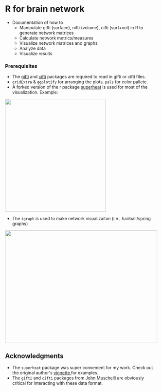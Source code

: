# R for brain network

* Documentation of how to 
  * Manipulate gifti (surface), nifti (volume), cifti (surf+vol) in R to generate network matrices
  * Calculate network metrics/measures
  * Visualize network matrices and graphs
  * Analyze data 
  * Visualize results

### Prerequisites

* The [gifti](https://github.com/muschellij2/gifti) and [cifti](https://github.com/muschellij2/cifti) packages are required to read in gifti or cifti files. 
* `gridExtra` & `ggplotify` for arranging the plots. `pals` for color pallete. 
* A forked version of the r package [superheat](https://github.com/mychan24/superheat) is used for most of the visualization. Example:  
<img src="https://raw.githubusercontent.com/mychan24/r-for-brain-network/master/gifti/gifti_in_r_files/figure-gfm/unnamed-chunk-6-1.png" width="331" height="370">

* The `igraph` is used to make network visualizaiton (i.e., hairball/spring graphs)
<img src="https://raw.githubusercontent.com/mychan24/r-for-brain-network/master/cifti/cifti_MSC_r_files/figure-markdown_github/unnamed-chunk-8-1.png" width="500" height="370">

## Acknowledgments

* The `superheat` package was super convenient for my work. Check out the original author's [vignette ](https://rlbarter.github.io/superheat/) for examples. 
* The `gifti` and `cifti` packages from [John Muschelli](https://github.com/muschellij2) are obviously critical for interacting with these data format. 

